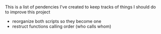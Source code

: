 This is a list of pendencies I've created to keep tracks of things I should do to improve this project

- reorganize both scripts so they become one
- restruct functions calling order (who calls whom)
